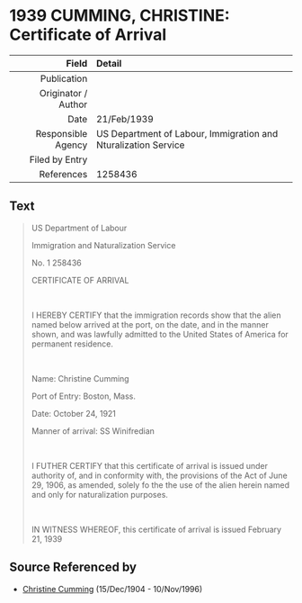 ﻿---
layout: page
permalink: /sources/s78922602
---

# 1939 CUMMING, CHRISTINE: Certificate of Arrival

Field | Detail
---:|:---
Publication | 
Originator / Author | 
Date | 21/Feb/1939
Responsible Agency | US Department of Labour, Immigration and Nturalization Service
Filed by Entry | 
References | 1258436

## Text

> US Department of Labour
>
> Immigration and Naturalization Service
>
> No. 1 258436
>
> CERTIFICATE OF ARRIVAL
>
> <br/>
>
> I HEREBY CERTIFY that the immigration records show that the alien named below arrived at the port, on the date, and in the manner shown, and was lawfully admitted to the United States of America for permanent residence.
>
> <br/>
>
> Name: Christine Cumming
>
> Port of Entry: Boston, Mass.
>
> Date: October 24, 1921
>
> Manner of arrival: SS Winifredian 
>
> <br/>
>
> I FUTHER CERTIFY that this certificate of arrival is issued under authority of, and in conformity with, the provisions of the Act of June 29, 1906, as amended, solely fo the the use of the alien herein named and only for naturalization purposes.
>
> <br/>
>
> IN WITNESS WHEREOF, this certificate of arrival is issued February 21, 1939
>

## Source Referenced by

* [Christine Cumming](../people/@24328630@-christine-cumming-b1904-12-15-d1996-11-10.md) (15/Dec/1904 - 10/Nov/1996)
